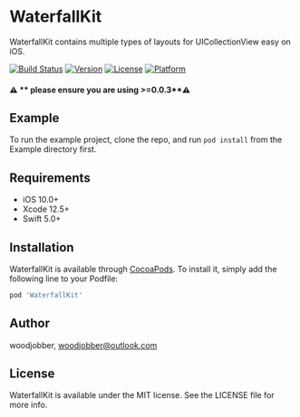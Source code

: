 # WaterfallKit

WaterfallKit contains multiple types of layouts for UICollectionView easy on iOS.

[![Build Status](https://img.shields.io/travis/woodjobber/WaterfallKit.svg?style=flat)](https://travis-ci.org/woodjobber/WaterfallKit)
[![Version](https://img.shields.io/cocoapods/v/WaterfallKit.svg?style=flat)](https://github.com/woodjobber/WaterfallKit)
[![License](https://img.shields.io/cocoapods/l/WaterfallKit.svg?style=flat)](https://cocoapods.org/pods/WaterfallKit)
[![Platform](https://img.shields.io/cocoapods/p/WaterfallKit.svg?style=flat)](https://cocoapods.org/pods/WaterfallKit)

#### ⚠️  ** please ensure you are using >=0.0.3**⚠️ 


## Example

To run the example project, clone the repo, and run `pod install` from the Example directory first.

## Requirements

- iOS 10.0+
- Xcode 12.5+
- Swift 5.0+

## Installation

WaterfallKit is available through [CocoaPods](https://cocoapods.org). To install
it, simply add the following line to your Podfile:

```ruby
pod 'WaterfallKit'
```

## Author

woodjobber, woodjobber@outlook.com

## License

WaterfallKit is available under the MIT license. See the LICENSE file for more info.
